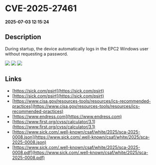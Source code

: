 # CVE-2025-27461

**2025-07-03 12:15:24**

## Description
During startup, the device automatically logs in the EPC2 Windows user without requesting a password.

![](https://img.shields.io/static/v1?label=Score&message=7.6&color=red)
![](https://img.shields.io/static/v1?label=Severity&message=HIGH&color=red)
![](https://img.shields.io/static/v1?label=CWE&message=Auth&color=green)

## Links
- [https://sick.com/psirt](https://sick.com/psirt)
- [https://sick.com/psirt](https://sick.com/psirt)
- [https://www.cisa.gov/resources-tools/resources/ics-recommended-practices](https://www.cisa.gov/resources-tools/resources/ics-recommended-practices)
- [https://www.endress.com](https://www.endress.com)
- [https://www.first.org/cvss/calculator/3.1](https://www.first.org/cvss/calculator/3.1)
- [https://www.sick.com/.well-known/csaf/white/2025/sca-2025-0008.json](https://www.sick.com/.well-known/csaf/white/2025/sca-2025-0008.json)
- [https://www.sick.com/.well-known/csaf/white/2025/sca-2025-0008.pdf](https://www.sick.com/.well-known/csaf/white/2025/sca-2025-0008.pdf)
